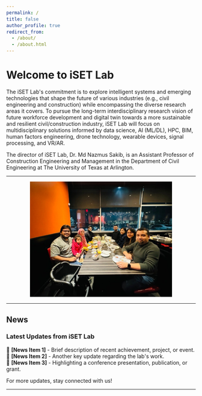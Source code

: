 ```yaml
---
permalink: /
title: false
author_profile: true
redirect_from: 
  - /about/
  - /about.html
---
```


# Welcome to iSET Lab

The iSET Lab's commitment is to explore intelligent systems and emerging technologies that shape the future of various industries (e.g., civil engineering and construction) while encompassing the diverse research areas it covers. To pursue the long-term interdisciplinary research vision of future workforce development and digital twin towards a more sustainable and resilient civil/construction industry, iSET Lab will focus on multidisciplinary solutions informed by data science, AI (ML/DL), HPC, BIM, human factors engineering, drone technology, wearable devices, signal processing, and VR/AR.

The director of iSET Lab, Dr. Md Nazmus Sakib, is an Assistant Professor of Construction Engineering and Management in the Department of Civil Engineering at The University of Texas at Arlington.

---
 
<center>
<img src=".\_pages\lab_group_pictire.jpg" alt="Lab Members Group Picture" width="75%">
</center>  

---

## **News**  
### **Latest Updates from iSET Lab**  
📢 **[News Item 1]** - Brief description of recent achievement, project, or event.  
📢 **[News Item 2]** - Another key update regarding the lab's work.  
📢 **[News Item 3]** - Highlighting a conference presentation, publication, or grant.  

For more updates, stay connected with us!  

---